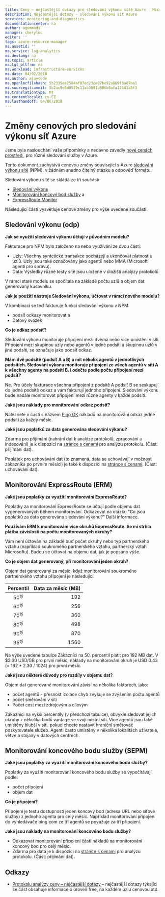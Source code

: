 ```yaml
---
title: Ceny – nejčastější dotazy pro sledování výkonu sítě Azure | Microsoft Docs
description: Nejčastější dotazy - sledování výkonu síť Azure
services: monitoring-and-diagnostics
documentationcenter: na
author: agummadi
manager: cherylmc
editor: ''
tags: azure-resource-manager
ms.assetid: ''
ms.service: log-analytics
ms.devlang: na
ms.topic: article
ms.tgt_pltfrm: na
ms.workload: infrastructure-services
ms.date: 04/02/2018
ms.author: ajaycode
ms.openlocfilehash: 5b2335ee2584af07ed23ce87be92a869f3a07ba1
ms.sourcegitcommit: 5b2ac9e6d8539c11ab0891b686b8afa12441a8f3
ms.translationtype: MT
ms.contentlocale: cs-CZ
ms.lasthandoff: 04/06/2018
---
```

# <a name="pricing-changes-for-azure-network-performance-monitor"></a>Změny cenových pro sledování výkonu síť Azure

Jsme byla naslouchání vaše připomínky a nedávno zavedly [nové cenách prostředí](https://azure.microsoft.com/blog/introducing-a-new-way-to-purchase-azure-monitoring-services/), pro různé sledování služby v Azure.

Tento dokument zachytává cenovou změny související s Azure [sledování výkonu sítě](https://docs.microsoft.com/azure/networking/network-monitoring-overview) (NPM), v žádném snadno čitelný otázku a odpověď formátu.

Sledování výkonu sítě se skládá ze tří součástí:
* [Sledování výkonu](https://docs.microsoft.com/azure/networking/network-monitoring-overview#performance-monitor)
* [Monitorování koncový bod služby](https://docs.microsoft.com/azure/networking/network-monitoring-overview#service-endpoint-monitor) a
* [ExpressRoute Monitor](https://docs.microsoft.com/azure/networking/network-monitoring-overview#expressroute-monitor)

Následující části vysvětluje cenové změny pro výše uvedené součásti.

## <a name="performance-monitor-pm"></a>Sledování výkonu (odp)

**Jak se využití sledování výkonu účtují v původním modelu?**

Fakturace pro NPM bylo založeno na nebo využívání ze dvou částí:
* Uzly: Všechny syntetické transakce pocházejí a ukončovat platnost u uzlů. Uzly jsou také označovány jako agentů nebo MMA (Microsoft agenti pro správu).
* Data: Výsledky různé testy sítě jsou uložené v úložišti analýzy protokolů.

V rámci staré modelu se spočítala na základě počtu uzlů a objem dat generovaný kusovníku. 

**Jak je použití nástroje Sledování výkonu, účtovat v rámci nového modelu?**

V kombinaci se teď fakturuje funkci sledování výkonu v NPM: 

* podsíť odkazy monitorovat a
* Datový svazek

**Co je odkaz podsíť?**

Sledování výkonu monitoruje připojení mezi dvěma nebo více umístění v síti.  Připojení mezi skupinou uzly nebo agentů v jedné podsíti a skupinou uzlů v jiné podsíti, se označuje jako podsíť odkaz.

**Mám dvě podsítě (podsíť A a B) a mít několik agentů v jednotlivých podsítích.  Sledování výkonu monitoruje připojení ze všech agentů v síti A k všechny agenty na podsíti B.  I odečte podle počtu připojení mezi podsíť?**

Ne. Pro účely fakturace všechna připojení z podsítě A podsíť B se seskupují do jedné podsítě odkaz a vám fakturují jednoho připojení.  Sledování výkonu bude nadále monitorovat připojení mezi různé agenty v každé podsíti.

**Jaké jsou náklady pro monitorování odkaz podsíť?**

Naleznete v části s názvem [Ping OK](https://azure.microsoft.com/pricing/details/network-watcher/) nákladů na monitorování odkaz jedné podsíti za každý měsíc.

**Jaké jsou poplatků za data generována sledování výkonu?**

Zdarma pro přijímání (nahrání dat k analýze protokolů, zpracování a indexování) je k dispozici na [stránce s cenami](https://azure.microsoft.com/pricing/details/log-analytics/) pro analýzu protokolu.  (Část: přijímání dat).

Poplatek pro uchovávání dat (to znamená, data se uchovávají v možnost zákazníka po prvním měsíci) je také k dispozici na [stránce s cenami](https://azure.microsoft.com/pricing/details/log-analytics/).  (Část: uchovávání dat).


## <a name="expressroute-monitor-erm"></a>Monitorování ExpressRoute (ERM)

**Jaké jsou poplatky za využití monitorování ExpressRoute?**

Poplatky za monitorování ExpressRoute se účtují podle objemu dat vygenerovaných během monitorování.   Odkazovat na otázku "Co jsou poplatků za data generována sledování výkonu?" Další informace.

**Používám ERM k monitorování více okruhů ExpressRoute. Se mi strhla platba závislosti na počtu monitorovaných okruhy?**

Vám není účtován na základě buď počet okruhy nebo typ partnerského vztahu (například soukromého partnerského vztahu, partnerský vztah Microsoftu).  Budou se účtovat na objemu dat, jak je popsáno výše.

**Co je objem dat generovaný, při monitorování jeden okruh?**

Objem dat generovaný za měsíc, když monitorování soukromého partnerského vztahu připojení je následující:

|Percentil      |Data za měsíc (MB)|
| :---:          |           ---:|
|50<sup>tý</sup> |            192|
|60<sup>tý</sup> |            256|
|70<sup>tý</sup> |            360|
|80<sup>tý</sup> |            498|
|90<sup>tý</sup> |            870|
|95<sup>tý</sup> |           1560|


Na výše uvedené tabulce Zákazníci na 50. percentil platit pro 192 MB dat. V $2.30 USD/GB pro první měsíc, náklady na monitorování okruh je USD 0.43 (= 192 * 2.30 / 1024) pro první měsíc.

**Jaké jsou některé důvody pro rozdíly v objemu dat?**

Objem dat generované monitorování závisí na několika faktorech, jako:
* počet agentů - přesnost izolace chyb zvyšuje se zvýšením počtu agentů
* počet směrování v síti
* Počet cest mezi zdrojovým a cílovým

Zákazníci na vyšší percentily (v předchozí tabulce), obvykle sledovat jejich okruhy z několika bodů vantage ve svojí místní síti.  Více agentů jsou také umístěny hlubší v síti, pokud chcete nastavit hraniční směrovač poskytovatele služeb. Agenti často umístěny v několika lokalitách uživatele, větve a stojany v datových centrech.

## <a name="service-endpoint-monitor-sepm"></a>Monitorování koncového bodu služby (SEPM)

**Jaké jsou poplatky za využití monitorování koncového bodu služby?**

Poplatky za využití monitorování koncového bodu služby se vypočítávají podle:
* počet připojení
* objem dat

**Co je připojení?**

Připojení je testu dostupnosti jeden koncový bod (adresa URL nebo síťové služby) z jednoho agenta pro celý měsíc. Například monitorování připojení do vyhledávače bing.com ze tří agentů se považuje za tři připojení.

**Jaké jsou náklady na monitorování koncového bodu služby?**

- Odkazovat [monitorování připojení](https://azure.microsoft.com/pricing/details/network-watcher/) části nákladů na monitorování koncový bod pro celý měsíc.
- Zdarma pro data je k dispozici na [stránce s cenami](https://azure.microsoft.com/pricing/details/log-analytics/) pro analýzu protokolu.  (Část: přijímání dat).

## <a name="references"></a>Odkazy

- [Protokolu analýzy ceny – nejčastější dotazy](https://azure.microsoft.com/pricing/details/log-analytics/) – nejčastější dotazy týkající se část obsahuje informace o úroveň free, na každém uzlu cenovou atd.

